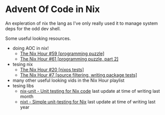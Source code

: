 # Advent Of Code in Nix

An expleration of nix the lang as I've only really used it to manage system deps for the odd dev shell.

Some useful looking resources.

- doing AOC in nix!
  - [The Nix Hour #59 [programming puzzle]](https://www.youtube.com/watch?v=0Xl_hCrBfxQ&list=PLyzwHTVJlRc8yjlx4VR4LU5A5O44og9in&index=24)
  - [The Nix Hour #61 [programming puzzle, part 2]](https://www.youtube.com/watch?v=jfRKCRdf9NM&list=PLyzwHTVJlRc8yjlx4VR4LU5A5O44og9in&index=22)
- tesing nix
  - [The Nix Hour #20 [nixos tests]](https://www.youtube.com/watch?v=RgKl8Jue4qM&list=PLyzwHTVJlRc8yjlx4VR4LU5A5O44og9in&index=63)
  - [ The Nix Hour #7 [source filtering, writing package tests] ](https://www.youtube.com/watch?v=mOQI9Iiu4Uc&list=PLyzwHTVJlRc8yjlx4VR4LU5A5O44og9in&index=76)
- many other useful looking vids in the Nix Hour playlist
- tesing libs
  - [nix-unit - Unit testing for Nix code](https://github.com/nix-community/nix-unit) last update at time of writing last month
  - [nixt - Simple unit-testing for Nix](https://github.com/nix-community/nixt) last update at time of writing last year
